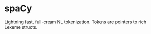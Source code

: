 spaCy
=====

Lightning fast, full-cream NL tokenization. Tokens are pointers to rich Lexeme structs.
